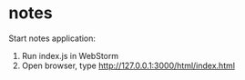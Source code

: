 # notes
Start notes application:
1. Run index.js in WebStorm
2. Open browser, type http://127.0.0.1:3000/html/index.html